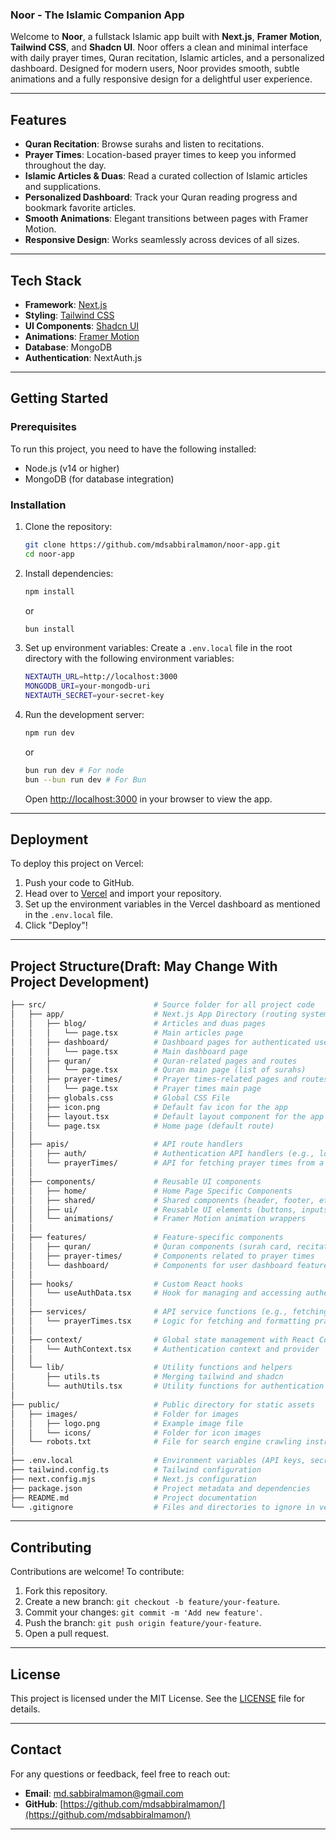 ### Noor - The Islamic Companion App

Welcome to **Noor**, a fullstack Islamic app built with **Next.js**, **Framer Motion**, **Tailwind CSS**, and **Shadcn UI**. Noor offers a clean and minimal interface with daily prayer times, Quran recitation, Islamic articles, and a personalized dashboard. Designed for modern users, Noor provides smooth, subtle animations and a fully responsive design for a delightful user experience.

---

## Features

- **Quran Recitation**: Browse surahs and listen to recitations.
- **Prayer Times**: Location-based prayer times to keep you informed throughout the day.
- **Islamic Articles & Duas**: Read a curated collection of Islamic articles and supplications.
- **Personalized Dashboard**: Track your Quran reading progress and bookmark favorite articles.
- **Smooth Animations**: Elegant transitions between pages with Framer Motion.
- **Responsive Design**: Works seamlessly across devices of all sizes.
  
---

## Tech Stack

- **Framework**: [Next.js](https://nextjs.org/)
- **Styling**: [Tailwind CSS](https://tailwindcss.com/)
- **UI Components**: [Shadcn UI](https://shadcn.dev/)
- **Animations**: [Framer Motion](https://www.framer.com/motion/)
- **Database**: MongoDB
- **Authentication**: NextAuth.js

---

## Getting Started

### Prerequisites
To run this project, you need to have the following installed:

- Node.js (v14 or higher)
- MongoDB (for database integration)

### Installation

1. Clone the repository:
   ```bash
   git clone https://github.com/mdsabbiralmamon/noor-app.git
   cd noor-app
   ```

2. Install dependencies:
   ```bash
   npm install
   ```
   or
   ```bash
   bun install
   ```

3. Set up environment variables:
   Create a `.env.local` file in the root directory with the following environment variables:
   ```bash
   NEXTAUTH_URL=http://localhost:3000
   MONGODB_URI=your-mongodb-uri
   NEXTAUTH_SECRET=your-secret-key
   ```

4. Run the development server:
   ```bash
   npm run dev
   ```
   or
   ```bash
   bun run dev # For node
   bun --bun run dev # For Bun
   ```

   Open [http://localhost:3000](http://localhost:3000) in your browser to view the app.

---

## Deployment

To deploy this project on Vercel:

1. Push your code to GitHub.
2. Head over to [Vercel](https://vercel.com/) and import your repository.
3. Set up the environment variables in the Vercel dashboard as mentioned in the `.env.local` file.
4. Click "Deploy"!

---

## Project Structure(Draft: May Change With Project Development)

```bash
├── src/                        # Source folder for all project code
│   ├── app/                    # Next.js App Directory (routing system)
│   │   ├── blog/               # Articles and duas pages
│   │   │   └── page.tsx        # Main articles page
│   │   ├── dashboard/          # Dashboard pages for authenticated users
│   │   │   └── page.tsx        # Main dashboard page
│   │   ├── quran/              # Quran-related pages and routes
│   │   │   └── page.tsx        # Quran main page (list of surahs)
│   │   ├── prayer-times/       # Prayer times-related pages and routes
│   │   │   └── page.tsx        # Prayer times main page
│   │   ├── globals.css         # Global CSS File
│   │   ├── icon.png            # Default fav icon for the app
│   │   ├── layout.tsx          # Default layout component for the app
│   │   └── page.tsx            # Home page (default route)
│   │
│   ├── apis/                   # API route handlers
│   │   ├── auth/               # Authentication API handlers (e.g., login, registration)
│   │   └── prayerTimes/        # API for fetching prayer times from a third-party service
│   │
│   ├── components/             # Reusable UI components
│   │   ├── home/               # Home Page Specific Components
│   │   ├── shared/             # Shared components (header, footer, etc.)
│   │   ├── ui/                 # Reusable UI elements (buttons, inputs, etc.)
│   │   └── animations/         # Framer Motion animation wrappers
│   │
│   ├── features/               # Feature-specific components
│   │   ├── quran/              # Quran components (surah card, recitation, etc.)
│   │   ├── prayer-times/       # Components related to prayer times
│   │   └── dashboard/          # Components for user dashboard features
│   │
│   ├── hooks/                  # Custom React hooks
│   │   └── useAuthData.tsx     # Hook for managing and accessing authentication data
│   │
│   ├── services/               # API service functions (e.g., fetching prayer times)
│   │   └── prayerTimes.tsx     # Logic for fetching and formatting prayer time data
│   │
│   ├── context/                # Global state management with React Context
│   │   └── AuthContext.tsx     # Authentication context and provider
│   │
│   └── lib/                    # Utility functions and helpers
│       ├── utils.ts            # Merging tailwind and shadcn
│       └── authUtils.tsx       # Utility functions for authentication
│
├── public/                     # Public directory for static assets
│   ├── images/                 # Folder for images
│   │   ├── logo.png            # Example image file
│   │   └── icons/              # Folder for icon images
│   └── robots.txt              # File for search engine crawling instructions
│
├── .env.local                  # Environment variables (API keys, secrets)
├── tailwind.config.ts          # Tailwind configuration
├── next.config.mjs             # Next.js configuration
├── package.json                # Project metadata and dependencies
├── README.md                   # Project documentation
└── .gitignore                  # Files and directories to ignore in version control
```

---

## Contributing

Contributions are welcome! To contribute:

1. Fork this repository.
2. Create a new branch: `git checkout -b feature/your-feature`.
3. Commit your changes: `git commit -m 'Add new feature'`.
4. Push the branch: `git push origin feature/your-feature`.
5. Open a pull request.

---

## License

This project is licensed under the MIT License. See the [LICENSE](LICENSE) file for details.

---

## Contact

For any questions or feedback, feel free to reach out:

- **Email**: [md.sabbiralmamon@gmail.com](mailto:md.sabbiralmamon@gmail.com)
- **GitHub**: [https://github.com/mdsabbiralmamon/](https://github.com/mdsabbiralmamon/)

---
